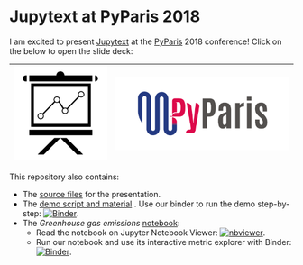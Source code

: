 # Jupytext at PyParis 2018

I am excited to present [Jupytext](https://github.com/mwouts/jupytext/blob/master/README.md) at the [PyParis](http://pyparis.org/) 2018 conference! Click on the below to open the slide deck:

| [![Slide deck](img/presentation.png)](https://mwouts.github.io/jupytext_pyparis_2018/slides/Jupytext.html) | ![PyParis](img/PyParis.png) |
| --- | --- |

This repository also contains:
- The [source files](https://github.com/mwouts/jupytext_pyparis_2018/tree/master/slides) for the presentation.
- The [demo script and material](https://github.com/mwouts/jupytext_pyparis_2018/tree/master/demo) . Use our binder to run the demo step-by-step:
[![Binder](https://mybinder.org/badge_logo.svg)](https://mybinder.org/v2/gh/mwouts/jupytext_pyparis_2018/master?filepath=demo).
- The _Greenhouse gas emissions_ [notebook](https://github.com/mwouts/jupytext_pyparis_2018/tree/master/notebook):
  - Read the notebook on Jupyter Notebook Viewer: [![nbviewer](https://img.shields.io/badge/view%20on-nbviewer-orange.svg)](https://nbviewer.jupyter.org/github/mwouts/jupytext_pyparis_2018/blob/master/notebook/Greenhouse_gas_emissions.ipynb).
  - Run our notebook and use its interactive metric explorer with Binder:
[![Binder](https://mybinder.org/badge_logo.svg)](https://mybinder.org/v2/gh/mwouts/jupytext_pyparis_2018/master?filepath=Greenhouse_gas_emissions.ipynb).
